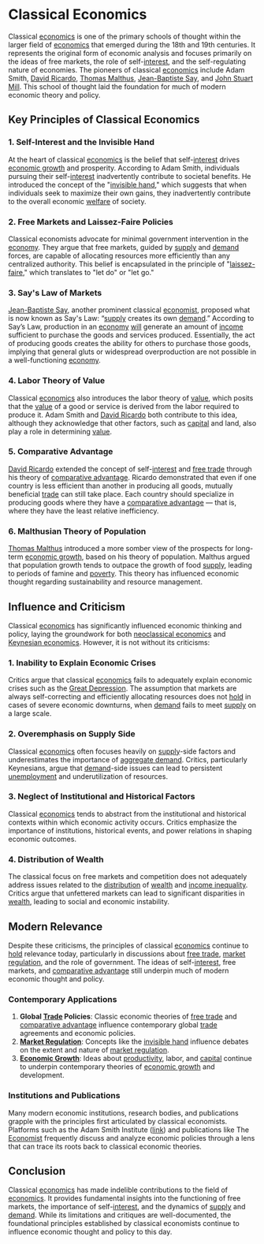 # Classical Economics

Classical [economics](../e/economics.md) is one of the primary schools of thought within the larger field of [economics](../e/economics.md) that emerged during the 18th and 19th centuries. It represents the original form of economic analysis and focuses primarily on the ideas of free markets, the role of self-[interest](../i/interest.md), and the self-regulating nature of economies. The pioneers of classical [economics](../e/economics.md) include Adam Smith, [David Ricardo](../d/david_ricardo.md), [Thomas Malthus](../t/thomas_malthus.md), [Jean-Baptiste Say](../j/jean-baptiste_say.md), and [John Stuart Mill](../j/john_stuart_mill.md). This school of thought laid the foundation for much of modern economic theory and policy.

## Key Principles of Classical Economics

### 1. Self-Interest and the Invisible Hand

At the heart of classical [economics](../e/economics.md) is the belief that self-[interest](../i/interest.md) drives [economic growth](../e/economic_growth.md) and prosperity. According to Adam Smith, individuals pursuing their self-[interest](../i/interest.md) inadvertently contribute to societal benefits. He introduced the concept of the "[invisible hand](../i/invisible_hand.md)," which suggests that when individuals seek to maximize their own gains, they inadvertently contribute to the overall economic [welfare](../w/welfare.md) of society.

### 2. Free Markets and Laissez-Faire Policies

Classical economists advocate for minimal government intervention in the [economy](../e/economy.md). They argue that free markets, guided by [supply](../s/supply.md) and [demand](../d/demand.md) forces, are capable of allocating resources more efficiently than any centralized authority. This belief is encapsulated in the principle of "[laissez-faire](../l/laissez-faire.md)," which translates to "let do" or "let go."

### 3. Say's Law of Markets

[Jean-Baptiste Say](../j/jean-baptiste_say.md), another prominent classical [economist](../e/economist.md), proposed what is now known as Say's Law: “[supply](../s/supply.md) creates its own [demand](../d/demand.md).” According to Say’s Law, production in an [economy](../e/economy.md) [will](../w/will.md) generate an amount of [income](../i/income.md) sufficient to purchase the goods and services produced. Essentially, the act of producing goods creates the ability for others to purchase those goods, implying that general gluts or widespread overproduction are not possible in a well-functioning [economy](../e/economy.md).

### 4. Labor Theory of Value

Classical [economics](../e/economics.md) also introduces the labor theory of [value](../v/value.md), which posits that the [value](../v/value.md) of a good or service is derived from the labor required to produce it. Adam Smith and [David Ricardo](../d/david_ricardo.md) both contribute to this idea, although they acknowledge that other factors, such as [capital](../c/capital.md) and land, also play a role in determining [value](../v/value.md).

### 5. Comparative Advantage

[David Ricardo](../d/david_ricardo.md) extended the concept of self-[interest](../i/interest.md) and [free trade](../f/free_trade.md) through his theory of [comparative advantage](../c/comparative_advantage_in_trading.md). Ricardo demonstrated that even if one country is less efficient than another in producing all goods, mutually beneficial [trade](../t/trade.md) can still take place. Each country should specialize in producing goods where they have a [comparative advantage](../c/comparative_advantage_in_trading.md) — that is, where they have the least relative inefficiency.

### 6. Malthusian Theory of Population

[Thomas Malthus](../t/thomas_malthus.md) introduced a more somber view of the prospects for long-term [economic growth](../e/economic_growth.md), based on his theory of population. Malthus argued that population growth tends to outpace the growth of food [supply](../s/supply.md), leading to periods of famine and [poverty](../p/poverty.md). This theory has influenced economic thought regarding sustainability and resource management.

## Influence and Criticism

Classical [economics](../e/economics.md) has significantly influenced economic thinking and policy, laying the groundwork for both [neoclassical economics](../n/neoclassical_economics.md) and [Keynesian economics](../k/keynesian_economics_in_trading.md). However, it is not without its criticisms:

### 1. Inability to Explain Economic Crises

Critics argue that classical [economics](../e/economics.md) fails to adequately explain economic crises such as the [Great Depression](../g/great_depression.md). The assumption that markets are always self-correcting and efficiently allocating resources does not [hold](../h/hold.md) in cases of severe economic downturns, when [demand](../d/demand.md) fails to meet [supply](../s/supply.md) on a large scale.

### 2. Overemphasis on Supply Side

Classical [economics](../e/economics.md) often focuses heavily on [supply](../s/supply.md)-side factors and underestimates the importance of [aggregate demand](../a/aggregate_demand.md). Critics, particularly Keynesians, argue that [demand](../d/demand.md)-side issues can lead to persistent [unemployment](../u/unemployment.md) and underutilization of resources.

### 3. Neglect of Institutional and Historical Factors

Classical [economics](../e/economics.md) tends to abstract from the institutional and historical contexts within which economic activity occurs. Critics emphasize the importance of institutions, historical events, and power relations in shaping economic outcomes.

### 4. Distribution of Wealth

The classical focus on free markets and competition does not adequately address issues related to the [distribution](../d/distribution.md) of [wealth](../w/wealth.md) and [income inequality](../i/income_inequality.md). Critics argue that unfettered markets can lead to significant disparities in [wealth](../w/wealth.md), leading to social and economic instability.

## Modern Relevance

Despite these criticisms, the principles of classical [economics](../e/economics.md) continue to [hold](../h/hold.md) relevance today, particularly in discussions about [free trade](../f/free_trade.md), [market regulation](../m/market_regulation.md), and the role of government. The ideas of self-[interest](../i/interest.md), free markets, and [comparative advantage](../c/comparative_advantage_in_trading.md) still underpin much of modern economic thought and policy.

### Contemporary Applications

1. **Global [Trade](../t/trade.md) Policies**: Classic economic theories of [free trade](../f/free_trade.md) and [comparative advantage](../c/comparative_advantage_in_trading.md) influence contemporary global [trade](../t/trade.md) agreements and economic policies.
2. **[Market Regulation](../m/market_regulation.md)**: Concepts like the [invisible hand](../i/invisible_hand.md) influence debates on the extent and nature of [market regulation](../m/market_regulation.md).
3. **[Economic Growth](../e/economic_growth.md)**: Ideas about [productivity](../p/productivity.md), labor, and [capital](../c/capital.md) continue to underpin contemporary theories of [economic growth](../e/economic_growth.md) and development.

### Institutions and Publications

Many modern economic institutions, research bodies, and publications grapple with the principles first articulated by classical economists. Platforms such as the Adam Smith Institute ([link](https://www.adamsmith.org/)) and publications like The [Economist](../e/economist.md) frequently discuss and analyze economic policies through a lens that can trace its roots back to classical economic theories.

## Conclusion

Classical [economics](../e/economics.md) has made indelible contributions to the field of [economics](../e/economics.md). It provides fundamental insights into the functioning of free markets, the importance of self-[interest](../i/interest.md), and the dynamics of [supply](../s/supply.md) and [demand](../d/demand.md). While its limitations and critiques are well-documented, the foundational principles established by classical economists continue to influence economic thought and policy to this day.